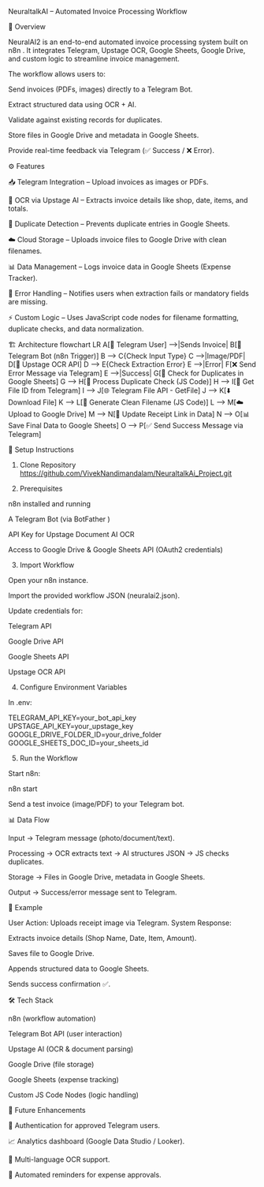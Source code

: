 NeuraltalkAI – Automated Invoice Processing Workflow

📌 Overview

NeuralAI2 is an end-to-end automated invoice processing system built on n8n
.
It integrates Telegram, Upstage OCR, Google Sheets, Google Drive, and custom logic to streamline invoice management.

The workflow allows users to:

Send invoices (PDFs, images) directly to a Telegram Bot.

Extract structured data using OCR + AI.

Validate against existing records for duplicates.

Store files in Google Drive and metadata in Google Sheets.

Provide real-time feedback via Telegram (✅ Success / ❌ Error).

⚙️ Features

📥 Telegram Integration – Upload invoices as images or PDFs.

🔎 OCR via Upstage AI – Extracts invoice details like shop, date, items, and totals.

🧾 Duplicate Detection – Prevents duplicate entries in Google Sheets.

☁️ Cloud Storage – Uploads invoice files to Google Drive with clean filenames.

📊 Data Management – Logs invoice data in Google Sheets (Expense Tracker).

🤖 Error Handling – Notifies users when extraction fails or mandatory fields are missing.

⚡ Custom Logic – Uses JavaScript code nodes for filename formatting, duplicate checks, and data normalization.

🏗️ Architecture
flowchart LR
    A[📲 Telegram User] -->|Sends Invoice| B[🤖 Telegram Bot (n8n Trigger)]
    B --> C{Check Input Type}
    C -->|Image/PDF| D[📄 Upstage OCR API]
    D --> E{Check Extraction Error}
    E -->|Error| F[❌ Send Error Message via Telegram]
    E -->|Success| G[🔎 Check for Duplicates in Google Sheets]
    G --> H[🧮 Process Duplicate Check (JS Code)]
    H --> I[📂 Get File ID from Telegram]
    I --> J[🌐 Telegram File API - GetFile]
    J --> K[⬇️ Download File]
    K --> L[📝 Generate Clean Filename (JS Code)]
    L --> M[☁️ Upload to Google Drive]
    M --> N[🔗 Update Receipt Link in Data]
    N --> O[📊 Save Final Data to Google Sheets]
    O --> P[✅ Send Success Message via Telegram]

🚀 Setup Instructions
1. Clone Repository
https://github.com/VivekNandimandalam/NeuraltalkAi_Project.git

2. Prerequisites

n8n
 installed and running

A Telegram Bot (via BotFather
)

API Key for Upstage Document AI OCR

Access to Google Drive & Google Sheets API (OAuth2 credentials)

3. Import Workflow

Open your n8n instance.

Import the provided workflow JSON (neuralai2.json).

Update credentials for:

Telegram API

Google Drive API

Google Sheets API

Upstage OCR API

4. Configure Environment Variables

In .env:

TELEGRAM_API_KEY=your_bot_api_key
UPSTAGE_API_KEY=your_upstage_key
GOOGLE_DRIVE_FOLDER_ID=your_drive_folder
GOOGLE_SHEETS_DOC_ID=your_sheets_id

5. Run the Workflow

Start n8n:

n8n start


Send a test invoice (image/PDF) to your Telegram bot.

📊 Data Flow

Input → Telegram message (photo/document/text).

Processing → OCR extracts text → AI structures JSON → JS checks duplicates.

Storage → Files in Google Drive, metadata in Google Sheets.

Output → Success/error message sent to Telegram.

📌 Example

User Action: Uploads receipt image via Telegram.
System Response:

Extracts invoice details (Shop Name, Date, Item, Amount).

Saves file to Google Drive.

Appends structured data to Google Sheets.

Sends success confirmation ✅.

🛠️ Tech Stack

n8n (workflow automation)

Telegram Bot API (user interaction)

Upstage AI (OCR & document parsing)

Google Drive (file storage)

Google Sheets (expense tracking)

Custom JS Code Nodes (logic handling)

📌 Future Enhancements

🔐 Authentication for approved Telegram users.

📈 Analytics dashboard (Google Data Studio / Looker).

🤝 Multi-language OCR support.

🔔 Automated reminders for expense approvals.




